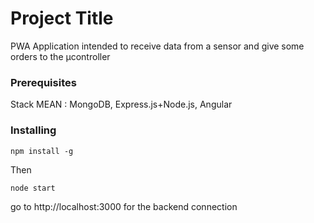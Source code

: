 # Project Title

PWA Application intended to receive data from a sensor and give some orders to the µcontroller

### Prerequisites

Stack MEAN : 
MongoDB, Express.js+Node.js, Angular

### Installing

```
npm install -g
```

Then

```
node start
```

go to http://localhost:3000 for the backend connection
